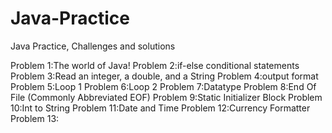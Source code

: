 # Java-Practice
Java Practice,
Challenges and solutions


Problem 1:The world of Java!
Problem 2:if-else conditional statements
Problem 3:Read an integer, a double, and a String
Problem 4:output format
Problem 5:Loop 1
Problem 6:Loop 2
Problem 7:Datatype
Problem 8:End Of File (Commonly Abbreviated EOF)
Problem 9:Static Initializer Block
Problem 10:Int to String 
Problem 11:Date and Time
Problem 12:Currency Formatter
Problem 13:

